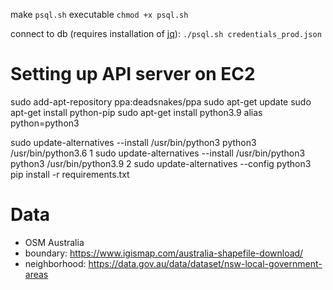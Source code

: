 make `psql.sh` executable
`chmod +x psql.sh`

connect to db (requires installation of [jq](https://stedolan.github.io/jq/)):
`./psql.sh credentials_prod.json`

# Setting up API server on EC2
sudo add-apt-repository ppa:deadsnakes/ppa
sudo apt-get update
sudo apt-get install python-pip
sudo apt-get install python3.9
alias python=python3

sudo update-alternatives --install /usr/bin/python3 python3 /usr/bin/python3.6 1
sudo update-alternatives --install /usr/bin/python3 python3 /usr/bin/python3.9 2
sudo update-alternatives --config python3
<clone this repo>
pip install -r requirements.txt

# Data

- OSM Australia
- boundary: https://www.igismap.com/australia-shapefile-download/
- neighborhood: https://data.gov.au/data/dataset/nsw-local-government-areas

